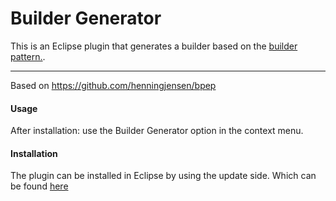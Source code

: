 # Builder Generator

This is an Eclipse plugin that generates a builder based on the [builder pattern.](https://en.wikipedia.org/wiki/Builder_pattern).

***
Based on https://github.com/henningjensen/bpep

#### Usage
After installation: use the Builder Generator option in the context menu.

#### Installation
The plugin can be installed in Eclipse by using the update side.
Which can be found [here](http://mwensveen-nl.github.io/buildergenerator/)
